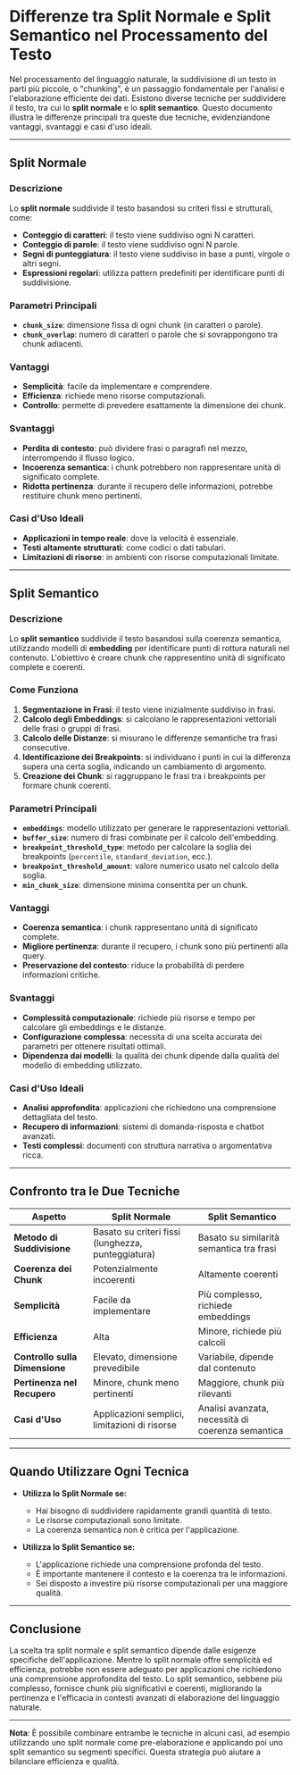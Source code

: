 # Differenze tra Split Normale e Split Semantico nel Processamento del Testo

Nel processamento del linguaggio naturale, la suddivisione di un testo in parti più piccole, o "chunking", è un passaggio fondamentale per l'analisi e l'elaborazione efficiente dei dati. Esistono diverse tecniche per suddividere il testo, tra cui lo **split normale** e lo **split semantico**. Questo documento illustra le differenze principali tra queste due tecniche, evidenziandone vantaggi, svantaggi e casi d'uso ideali.

---

## Split Normale

### Descrizione

Lo **split normale** suddivide il testo basandosi su criteri fissi e strutturali, come:

- **Conteggio di caratteri**: il testo viene suddiviso ogni N caratteri.
- **Conteggio di parole**: il testo viene suddiviso ogni N parole.
- **Segni di punteggiatura**: il testo viene suddiviso in base a punti, virgole o altri segni.
- **Espressioni regolari**: utilizza pattern predefiniti per identificare punti di suddivisione.

### Parametri Principali

- **`chunk_size`**: dimensione fissa di ogni chunk (in caratteri o parole).
- **`chunk_overlap`**: numero di caratteri o parole che si sovrappongono tra chunk adiacenti.

### Vantaggi

- **Semplicità**: facile da implementare e comprendere.
- **Efficienza**: richiede meno risorse computazionali.
- **Controllo**: permette di prevedere esattamente la dimensione dei chunk.

### Svantaggi

- **Perdita di contesto**: può dividere frasi o paragrafi nel mezzo, interrompendo il flusso logico.
- **Incoerenza semantica**: i chunk potrebbero non rappresentare unità di significato complete.
- **Ridotta pertinenza**: durante il recupero delle informazioni, potrebbe restituire chunk meno pertinenti.

### Casi d'Uso Ideali

- **Applicazioni in tempo reale**: dove la velocità è essenziale.
- **Testi altamente strutturati**: come codici o dati tabulari.
- **Limitazioni di risorse**: in ambienti con risorse computazionali limitate.

---

## Split Semantico

### Descrizione

Lo **split semantico** suddivide il testo basandosi sulla coerenza semantica, utilizzando modelli di **embedding** per identificare punti di rottura naturali nel contenuto. L'obiettivo è creare chunk che rappresentino unità di significato complete e coerenti.

### Come Funziona

1. **Segmentazione in Frasi**: il testo viene inizialmente suddiviso in frasi.
2. **Calcolo degli Embeddings**: si calcolano le rappresentazioni vettoriali delle frasi o gruppi di frasi.
3. **Calcolo delle Distanze**: si misurano le differenze semantiche tra frasi consecutive.
4. **Identificazione dei Breakpoints**: si individuano i punti in cui la differenza supera una certa soglia, indicando un cambiamento di argomento.
5. **Creazione dei Chunk**: si raggruppano le frasi tra i breakpoints per formare chunk coerenti.

### Parametri Principali

- **`embeddings`**: modello utilizzato per generare le rappresentazioni vettoriali.
- **`buffer_size`**: numero di frasi combinate per il calcolo dell'embedding.
- **`breakpoint_threshold_type`**: metodo per calcolare la soglia dei breakpoints (`percentile`, `standard_deviation`, ecc.).
- **`breakpoint_threshold_amount`**: valore numerico usato nel calcolo della soglia.
- **`min_chunk_size`**: dimensione minima consentita per un chunk.

### Vantaggi

- **Coerenza semantica**: i chunk rappresentano unità di significato complete.
- **Migliore pertinenza**: durante il recupero, i chunk sono più pertinenti alla query.
- **Preservazione del contesto**: riduce la probabilità di perdere informazioni critiche.

### Svantaggi

- **Complessità computazionale**: richiede più risorse e tempo per calcolare gli embeddings e le distanze.
- **Configurazione complessa**: necessita di una scelta accurata dei parametri per ottenere risultati ottimali.
- **Dipendenza dai modelli**: la qualità dei chunk dipende dalla qualità del modello di embedding utilizzato.

### Casi d'Uso Ideali

- **Analisi approfondita**: applicazioni che richiedono una comprensione dettagliata del testo.
- **Recupero di informazioni**: sistemi di domanda-risposta e chatbot avanzati.
- **Testi complessi**: documenti con struttura narrativa o argomentativa ricca.

---

## Confronto tra le Due Tecniche

| Aspetto                 | Split Normale                                    | Split Semantico                                |
|-------------------------|--------------------------------------------------|------------------------------------------------|
| **Metodo di Suddivisione**    | Basato su criteri fissi (lunghezza, punteggiatura) | Basato su similarità semantica tra frasi        |
| **Coerenza dei Chunk**  | Potenzialmente incoerenti                        | Altamente coerenti                             |
| **Semplicità**          | Facile da implementare                           | Più complesso, richiede embeddings             |
| **Efficienza**          | Alta                                            | Minore, richiede più calcoli                   |
| **Controllo sulla Dimensione** | Elevato, dimensione prevedibile                   | Variabile, dipende dal contenuto               |
| **Pertinenza nel Recupero**   | Minore, chunk meno pertinenti                      | Maggiore, chunk più rilevanti                  |
| **Casi d'Uso**          | Applicazioni semplici, limitazioni di risorse    | Analisi avanzata, necessità di coerenza semantica |

---

## Quando Utilizzare Ogni Tecnica

- **Utilizza lo Split Normale se:**
  - Hai bisogno di suddividere rapidamente grandi quantità di testo.
  - Le risorse computazionali sono limitate.
  - La coerenza semantica non è critica per l'applicazione.

- **Utilizza lo Split Semantico se:**
  - L'applicazione richiede una comprensione profonda del testo.
  - È importante mantenere il contesto e la coerenza tra le informazioni.
  - Sei disposto a investire più risorse computazionali per una maggiore qualità.

---

## Conclusione

La scelta tra split normale e split semantico dipende dalle esigenze specifiche dell'applicazione. Mentre lo split normale offre semplicità ed efficienza, potrebbe non essere adeguato per applicazioni che richiedono una comprensione approfondita del testo. Lo split semantico, sebbene più complesso, fornisce chunk più significativi e coerenti, migliorando la pertinenza e l'efficacia in contesti avanzati di elaborazione del linguaggio naturale.

---

**Nota**: È possibile combinare entrambe le tecniche in alcuni casi, ad esempio utilizzando uno split normale come pre-elaborazione e applicando poi uno split semantico su segmenti specifici. Questa strategia può aiutare a bilanciare efficienza e qualità.